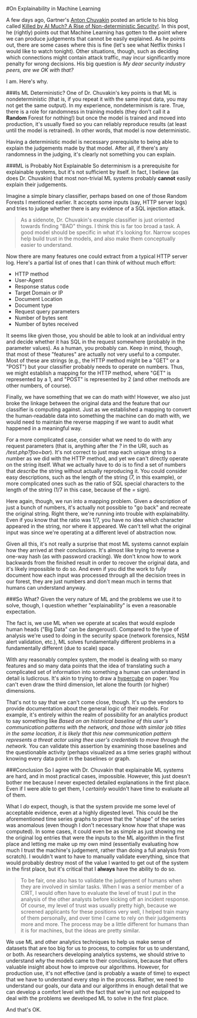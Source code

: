 #On Explainability in Machine Learning


A few days ago, Gartner's [Anton Chuvakin](http://blogs.gartner.com/anton-chuvakin/) posted an article to his blog called [Killed by AI Much? A Rise of Non-deterministic Security!](http://blogs.gartner.com/anton-chuvakin/2015/03/03/killed-by-ai-much-a-rise-of-non-deterministic-security/).  In this post, he (rightly) points out that Machine Learning has gotten to the point where we can produce judgements that cannot be easily explained.  As he points out, there are some cases where this is fine (let's see what Netflix thinks I would like to watch tonight).  Other situations, though, such as deciding which connections might contain attack traffic, may incur significantly more penalty for wrong decisions. His big question is *My dear security industry peers, are we OK with that?*

I am. Here's why.

###Is ML Deterministic?
One of Dr. Chuvakin's key points is that ML is nondeterministic (that is, if you repeat it with the same input data, you may not get the same output). In my experience, nondeterminism is rare.  True, there is a role for randomness in training models (they don't call it a **Random** Forest for nothing!) but once the model is trained and moved into production, it's usually fixed so you can reliably reproduce results (at least until the model is retrained).  In other words, that model is now deterministic. 

Having a deterministic model is necessary prerequisite to being able to explain the judgements made by that model.  After all, if there's any randomness in the judging, it's clearly not something you can explain.  

###ML is Probably Not Explainable
So determinism is a prerequisite for explainable systems, but it's not sufficient by itself.  In fact, I believe (as does Dr. Chuvakin) that most non-trivial ML systems probably **cannot** easily explain their judgements.  

Imagine a simple binary classifier, perhaps based on one of those Random Forests I mentioned earlier.  It accepts some inputs (say, HTTP server logs) and tries to judge whether there is any evidence of a SQL injection attack.

>As a sidenote, Dr. Chuvakin's example classifier is just oriented towards finding "BAD" things. I think this is far too broad a task. A good model should be specific in what it's looking for.  Narrow scopes help build trust in the models, and also make them conceptually easier to understand.

Now there are many features one could extract from a typical HTTP server log.  Here's a partial list of ones that I can think of without much effort:

* HTTP method
* User-Agent
* Response status code 
* Target Domain or IP
* Document Location
* Document type 
* Request query parameters
* Number of bytes sent
* Number of bytes received

It seems like given those, you should be able to look at an individual entry and decide whether it has SQL in the request somewhere (probably in the parameter values).  As a human, you probably can.  Keep in mind, though, that most of these "features" are actually not very useful to a computer.  Most of these are strings (e.g., the HTTP method might be a "GET" or a "POST") but your classifier probably needs to operate on numbers.  Thus, we might establish a mapping for the HTTP method, where "GET" is represented by a 1, and "POST" is represented by 2 (and other methods are other numbers, of course).  

Finally, we have something that we can do math with!  However, we also just broke the linkage between the original data and the feature that our classifier is computing against. Just as we established a mapping to convert the human-readable data into something the machine can do math with, we would need to maintain the reverse mapping if we want to audit what happened in a meaningful way.  

For a more complicated case, consider what we need to do with any request parameters (that is, anything after the *?* in the URI, such as */test.php?foo=bar*).  It's not correct to just map each unique string to a number as we did with the HTTP method, and yet we can't directly operate on the string itself.  What we actually have to do is to find a set of numbers that *describe* the string without actually reproducing it. You could consider easy descriptions, such as the length of the string (7, in this example), or more complicated ones such as the ratio of SQL special characters to the length of the string (1/7 in this case, because of the *=* sign).  

Here again, though, we run into a mapping problem.  Given a description of just a bunch of numbers, it's actually not possible to "go back" and recreate the original string.  Right there, we're running into trouble with explainability. Even if you know that the ratio was 1/7, you have no idea which character appeared in the string, nor where it appeared. We can't tell what the original input was since we're operating at a different level of abstraction now.    

Given all this, it's not really a surprise that most ML systems cannot explain how they arrived at their conclusions.  It's almost like trying to reverse a one-way hash (as with password cracking).  We don't know how to work backwards from the finished result in order to recover the original data, and it's likely impossible to do so.  And even if you did the work to fully document how each input was processed through all the decision trees in our forest, they are just numbers and don't mean much in terms that humans can understand anyway.

###So What?
Given the very nature of ML and the problems we use it to solve, though, I question whether "explainability" is even a reasonable expectation.  

The fact is, we use ML when we operate at scales that would explode human heads ("Big Data" can be dangerous!).  Compared to the type of analysis we're used to doing in the security space (network forensics, NSM alert validation, etc.), ML solves fundamentally different problems in a fundamentally different (due to scale) space.  

With any reasonably complex system, the model is dealing with so many features and so many data points that the idea of translating such a complicated set of information into something a human can understand in detail is ludicrous.  It's akin to trying to draw a [hypercube](http://en.wikipedia.org/wiki/Hypercube) on paper.  You can't even draw the third dimension, let alone the fourth (or higher) dimensions.  

That's not to say that we can't come close, though.  It's up the vendors to provide documentation about the general logic of their models.  For example, it's entirely within the realm of possibility for an analytics product to say something like *Based on an historical baseline of this user's communication patterns with the network, and those with similar job titles in the same location, it is likely that this new communication pattern represents a threat actor using thee user's credentials to move through the network.*  You can validate this assertion by examining those baselines and the questionable activity (perhaps visualized as a time series graph) without knowing every data point in the baselines or graph.

###Conclusion
So I agree with Dr. Chuvakin that explainable ML systems are hard, and in most practical cases, impossible.  However, this just doesn't bother me because I never expected detailed explanations in the first place.  Even if I were able to get them, I *certainly* wouldn't have time to evaluate all of them.  

What I *do* expect, though, is that the system provide me some level of acceptable evidence, even at a highly digested level.  This could be the aforementioned time series graphs to prove that the "shape" of the series was anomalous (even though I don't necessary know *how* that shape was computed).  In some cases, it could even be as simple as just showing me the original log entries that were the inputs to the ML algorithm in the first place and letting me make up my own mind (essentially evaluating how much I trust the machine's judgement, rather than doing a full analysis from scratch). I wouldn't want to have to manually validate everything, since that would probably destroy most of the value I wanted to get out of the system in the first place, but it's critical that I **always** have the ability to do so.

>To be fair, one also has to validate the judgement of humans when they are involved in similar tasks.  When I was a senior member of a CIRT, I would often have to evaluate the level of trust I put in the analysis of the other analysts before kicking off an incident response. Of course, my level of trust was usually pretty high, because we screened applicants for these positions very well, I helped train many of them personally, and over time I came to rely on their judgements more and more.  The process may be  a little different for humans than it is for machines, but the ideas are pretty similar.

We use ML and other analytics techniques to help us make sense of datasets that are too big for us to process, to complex for us to understand, or both.  As researchers developing analytics systems, we should strive to understand *why* the models came to their conclusions, because that offers valuable insight about how to improve our algorithms.  However, for production use, it's not effective (and is probably a waste of time) to expect that we have to understand every step in the process.  Rather, we need to understand our goals, our data and our algorithms in enough detail that we can develop a comfort level with the fact that we're just not equipped to deal with the problems we developed ML to solve in the first place. 

And that's OK.
